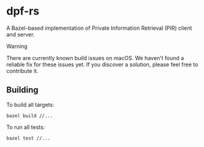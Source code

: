 # dpf-rs

A Bazel-based implementation of Private Information Retrieval (PIR) client and server.

> [!WARNING]
> There are currently known build issues on macOS. We haven't found a reliable fix for these issues yet. If you discover a solution, please feel free to contribute it.

## Building

To build all targets:
```shell
bazel build //...
```

To run all tests:
```shell
bazel test //...
```